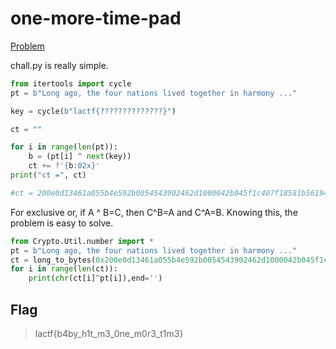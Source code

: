 # one-more-time-pad

[Problem](https://github.com/uclaacm/lactf-archive/tree/master/2023/crypto/one-more-time-pad)

chall.py is really simple.

```python
from itertools import cycle
pt = b"Long ago, the four nations lived together in harmony ..."

key = cycle(b"lactf{??????????????}")

ct = ""

for i in range(len(pt)):
    b = (pt[i] ^ next(key))
    ct += f'{b:02x}'
print("ct =", ct)

#ct = 200e0d13461a055b4e592b0054543902462d1000042b045f1c407f18581b56194c150c13030f0a5110593606111c3e1f5e305e174571431e
```

For exclusive or, if A ^ B=C, then C^B=A and C^A=B. Knowing this, the problem is easy to solve.

```python
from Crypto.Util.number import *
pt = b"Long ago, the four nations lived together in harmony ..."
ct = long_to_bytes(0x200e0d13461a055b4e592b0054543902462d1000042b045f1c407f18581b56194c150c13030f0a5110593606111c3e1f5e305e174571431e)
for i in range(len(ct)):
    print(chr(ct[i]^pt[i]),end='')
```

## Flag
> lactf{b4by_h1t_m3_0ne_m0r3_t1m3}